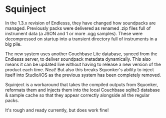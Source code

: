 # Squinject
In the 1.3.x revision of Endlesss, they have changed how soundpacks are managed. Previously packs were delivered as renamed .zip files full of instrument data (a JSON and 1 or more .ogg samples). These were decompressed on startup into a transient directory full of instruments in a big pile.

The new system uses another Couchbase Lite database, synced from the Endlesss server, to deliver soundpack metadata dynamically. This also means it can be updated live without having to release a new version of the product each time. Neat! But also this breaks Squonker's ability to inject itself into Studio/iOS as the previous system has been completely removed.

Squinject is a workaround that takes the compiled outputs from Squonker, reformats them and injects them into the local Couchbase sqlite3 database & sample cache so that they appear correctly alongside all the regular packs.

It's rough and ready currently, but does work fine!

